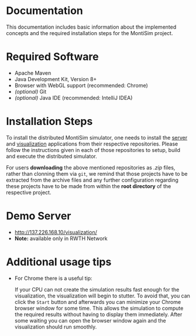 # Documentation
This documentation includes basic information about the implemented concepts and the required installation steps for the MontiSim project.

# Required Software
- Apache Maven
- Java Development Kit, Version 8+
- Browser with WebGL support (recommended: Chrome)
- _(optional)_ Git
- _(optional)_ Java IDE (recommended: IntelliJ IDEA)

# Installation Steps
To install the distributed MontiSim simulator, one needs to install the [server](https://github.com/MontiSim/server) and [visualization](https://github.com/MontiSim/visualization) applications from their respective repositories. Please follow the instructions given in each of those repositories to setup, build and execute the distributed simulator.

For users __downloading__ the above mentioned repositories as _.zip_ files, rather than clonning them via `git`, we remind that those projects have to be extracted from the archive files and any further configuration regarding these projects have to be made from within the __root directory__ of the respective project.

# Demo Server
- http://137.226.168.10/visualization/
- __Note:__ available only in RWTH Network

# Additional usage tips

* For Chrome there is a useful tip:

    If your CPU can not create the simulation results fast enough for the visualization, the visualization will begin to stutter. To avoid that, you can click the `Start` button and afterwards you can minimize your Chrome browser window for some time. This allows the simulation to compute the required results without having to display them immediately. After some waiting you can open the browser window again and the visualization should run smoothly.
